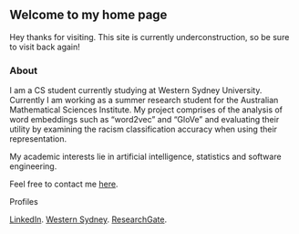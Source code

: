 ## Welcome to my home page

Hey thanks for visiting. This site is currently underconstruction, so be sure to visit back again!


### About

I am a CS student currently studying at Western Sydney University. Currently I am working as a summer research student for the Australian Mathematical Sciences Institute. My project comprises of the analysis of word embeddings such as “word2vec” and “GloVe” and evaluating their utility by examining the racism classification accuracy when using their representation.

My academic interests lie in artificial intelligence, statistics and software engineering.

Feel free to contact me [here](mailto:sazit@live.com).


Profiles

[LinkedIn](https://linkedin.com/in/sazit/).
[Western Sydney](https://www.westernsydney.edu.au/staff_profiles/uws_profiles/mr_sajit_gopal_gurubacharya).
[ResearchGate](https://www.researchgate.net/profile/Sajit_Gurubacharya).


